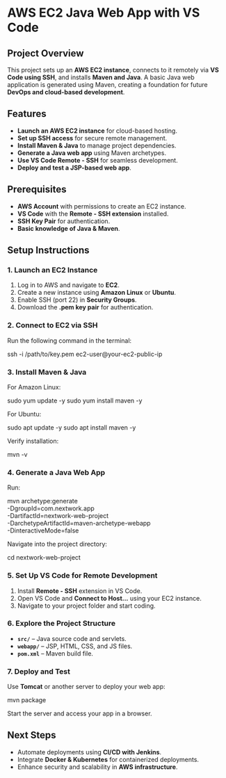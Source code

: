 # AWS EC2 Java Web App with VS Code

## Project Overview
This project sets up an **AWS EC2 instance**, connects to it remotely via **VS Code using SSH**, and installs **Maven and Java**. A basic Java web application is generated using Maven, creating a foundation for future **DevOps and cloud-based development**.

## Features
- **Launch an AWS EC2 instance** for cloud-based hosting.
- **Set up SSH access** for secure remote management.
- **Install Maven & Java** to manage project dependencies.
- **Generate a Java web app** using Maven archetypes.
- **Use VS Code Remote - SSH** for seamless development.
- **Deploy and test a JSP-based web app**.

## Prerequisites
- **AWS Account** with permissions to create an EC2 instance.
- **VS Code** with the **Remote - SSH extension** installed.
- **SSH Key Pair** for authentication.
- **Basic knowledge of Java & Maven**.

## Setup Instructions
### 1. Launch an EC2 Instance
1. Log in to AWS and navigate to **EC2**.
2. Create a new instance using **Amazon Linux** or **Ubuntu**.
3. Enable SSH (port 22) in **Security Groups**.
4. Download the **.pem key pair** for authentication.

### 2. Connect to EC2 via SSH
Run the following command in the terminal:

ssh -i /path/to/key.pem ec2-user@your-ec2-public-ip


### 3. Install Maven & Java
For Amazon Linux:

sudo yum update -y
sudo yum install maven -y

For Ubuntu:

sudo apt update -y
sudo apt install maven -y

Verify installation:

mvn -v


### 4. Generate a Java Web App
Run:

mvn archetype:generate \
   -DgroupId=com.nextwork.app \
   -DartifactId=nextwork-web-project \
   -DarchetypeArtifactId=maven-archetype-webapp \
   -DinteractiveMode=false

Navigate into the project directory:

cd nextwork-web-project

### 5. Set Up VS Code for Remote Development
1. Install **Remote - SSH** extension in VS Code.
2. Open VS Code and **Connect to Host...** using your EC2 instance.
3. Navigate to your project folder and start coding.

### 6. Explore the Project Structure
- **`src/`** – Java source code and servlets.
- **`webapp/`** – JSP, HTML, CSS, and JS files.
- **`pom.xml`** – Maven build file.

### 7. Deploy and Test
Use **Tomcat** or another server to deploy your web app:

mvn package

Start the server and access your app in a browser.

## Next Steps
- Automate deployments using **CI/CD with Jenkins**.
- Integrate **Docker & Kubernetes** for containerized deployments.
- Enhance security and scalability in **AWS infrastructure**.
